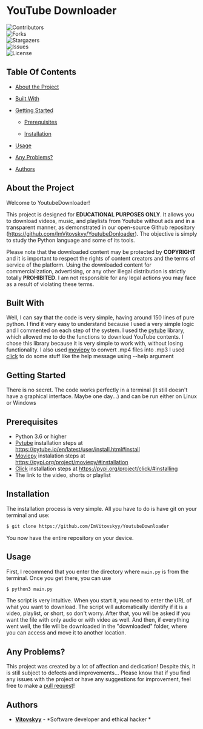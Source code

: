 # YouTube Downloader

  ![Contributors](https://img.shields.io/github/contributors/ImVitovskyy/YoutubeDownloader?color=dark-green)    
  ![Forks](https://img.shields.io/github/forks/ImVitovskyy/YoutubeDownloader?style=social)    
  ![Stargazers](https://img.shields.io/github/stars/ImVitovskyy/YoutubeDownloader?style=social)    
  ![Issues](https://img.shields.io/github/issues/ImVitovskyy/YoutubeDownloader)    
  ![License](https://img.shields.io/github/license/ImVitovskyy/YoutubeDownloader)

##  Table Of Contents

* [About the Project](#about-the-project)

* [Built With](#built-with)

* [Getting Started](#getting-started)

	* [Prerequisites](#prerequisites)

	* [Installation](#installation)

* [Usage](#usage)

* [Any Problems?](#any-problems)

* [Authors](#authors)

## About the Project
Welcome to YoutubeDownloader!

This project is designed for **EDUCATIONAL PURPOSES ONLY**. It allows you to download videos, music, and playlists from Youtube without ads and in a transparent manner, as demonstrated in our open-source Github repository (https://github.com/ImVitovskyy/YoutubeDonloader). The objective is simply to study the Python language and some of its tools.

Please note that the downloaded content may be protected by **COPYRIGHT** and it is important to respect the rights of content creators and the terms of service of the platform. Using the downloaded content for commercialization, advertising, or any other illegal distribution is strictly totally **PROHIBITED**. I am not responsible for any legal actions you may face as a result of violating these terms.

## Built With
Well, I can say that the code is very simple, having around 150 lines of pure python. I find it very easy to understand because I used a very simple logic and I commented on each step of the system.
I used the [pytube](https://pytube.io/en/latest/) library, which allowed me to do the functions to download YouTube contents. I chose this library because it is very simple to work with, without losing functionality.
I also used [moviepy](https://pypi.org/project/moviepy/) to convert .mp4 files into .mp3
I used [click](https://pypi.org/project/click/) to do some stuff like the help message using --help argument

## Getting Started
There is no secret. The code works perfectly in a terminal (it still doesn't have a graphical interface. Maybe one day...) and can be run either on Linux or Windows

## Prerequisites

 - Python 3.6 or higher
 - [Pytube](https://pytube.io/en/latest/) installation steps at https://pytube.io/en/latest/user/install.html#install
 - [Moviepy](https://pypi.org/project/moviepy/) instalation steps at https://pypi.org/project/moviepy/#installation
 - [Click](https://pypi.org/project/click/) installation steps at https://pypi.org/project/click/#installing
 - The link to the video, shorts or playlist
 
## Installation
The installation process is very simple. All you have to do is have git on your terminal and use:
```sh
$ git clone https://github.com/ImVitovskyy/YoutubeDownloader
```
You now have the entire repository on your device. 

## Usage
First, I recommend that you enter the directory where `main.py` is from the terminal.
Once you get there, you can use
```sh
$ python3 main.py
```
The script is very intuitive. When you start it, you need to enter the URL of what you want to download. The script will automatically identify if it is a video, playlist, or short, so don't worry.
After that, you will be asked if you want the file with only audio or with video as well. And then, if everything went well, the file will be downloaded in the "downloaded" folder, where you can access and move it to another location.

## Any Problems?
This project was created by a lot of affection and dedication! Despite this, it is still subject to defects and improvements...
Please know that if you find any issues with the project or have any suggestions for improvement, feel free to make a [pull request](https://github.com/ImVitovskyy/YoutubeDownloader/pulls)!

## Authors
* **[Vitovskyy](https://github.com/ImVitovskyy/)** - *Software developer and ethical hacker *
